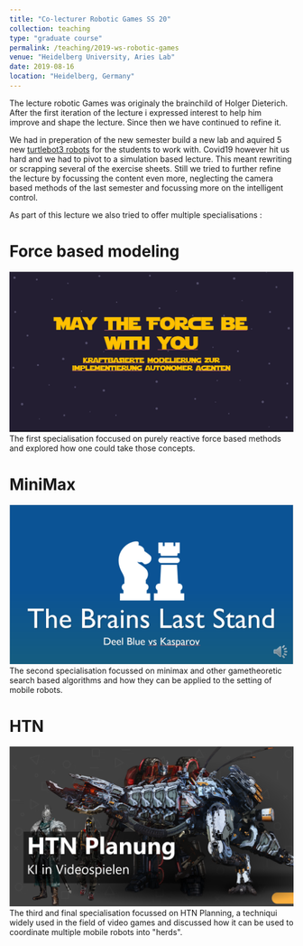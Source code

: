 ```yaml
---
title: "Co-lecturer Robotic Games SS 20"
collection: teaching
type: "graduate course"
permalink: /teaching/2019-ws-robotic-games
venue: "Heidelberg University, Aries Lab"
date: 2019-08-16
location: "Heidelberg, Germany"
---
```


The lecture robotic Games was originaly the brainchild of Holger Dieterich.
After the first iteration of the lecture i expressed interest to help him improve and shape the lecture.
Since then we have continued to refine it.

We had in preperation of the new semester build a new lab and aquired 5 new [turtlebot3 robots](https://emanual.robotis.com/docs/en/platform/turtlebot3/overview/) for the students to work with.
Covid19 however hit us hard and we had to pivot to a simulation based lecture.
This meant rewriting or scrapping several of the exercise sheets.
Still we tried to further refine the lecture by focussing the content even more, neglecting the camera based methods of the last semester and focussing more on the intelligent control.

As part of this lecture we also tried to offer multiple specialisations :


Force based modeling
======
![may_the_force](https://raw.githubusercontent.com/liquidcronos/liquidcronos.github.io/master/images/teaching/may_the_force.PNG)
The first specialisation foccused on purely reactive force based methods and explored how one could take those concepts.


MiniMax
======
![chess](https://raw.githubusercontent.com/liquidcronos/liquidcronos.github.io/master/images/teaching/chess.PNG)
The second specialisation focussed on minimax and other gametheoretic search based algorithms and how they can be applied to the setting of mobile robots.

HTN
======
![planners](https://raw.githubusercontent.com/liquidcronos/liquidcronos.github.io/master/images/teaching/games.PNG)
The third and final specialisation focussed on HTN Planning, a techniqui widely used in the field of video games and discussed how it can be used to coordinate multiple mobile robots into "herds".
